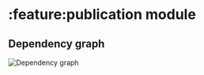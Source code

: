 # :feature:publication module

## Dependency graph

![Dependency graph](../../docs/images/graphs/dep_graph_feature_dashboard.svg)
